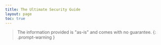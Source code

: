 ```yaml
---
title: The Ultimate Security Guide
layout: page
toc: true
---
```


> The information provided is "as-is" and comes with no guarantee.
{: .prompt-warning }